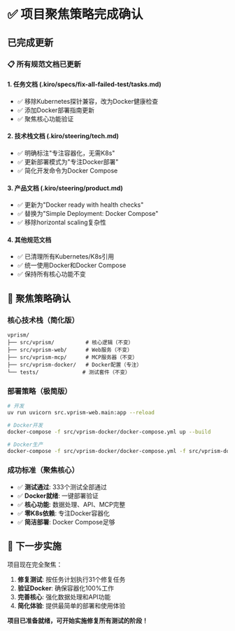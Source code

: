 # ✅ 项目聚焦策略完成确认

## 已完成更新

### 📋 所有规范文档已更新

#### 1. 任务文档 (.kiro/specs/fix-all-failed-test/tasks.md)
- ✅ 移除Kubernetes探针兼容，改为Docker健康检查
- ✅ 添加Docker部署指南更新
- ✅ 聚焦核心功能验证

#### 2. 技术栈文档 (.kiro/steering/tech.md)
- ✅ 明确标注"专注容器化，无需K8s"
- ✅ 更新部署模式为"专注Docker部署"
- ✅ 简化开发命令为Docker Compose

#### 3. 产品文档 (.kiro/steering/product.md)
- ✅ 更新为"Docker ready with health checks"
- ✅ 替换为"Simple Deployment: Docker Compose"
- ✅ 移除horizontal scaling复杂性

#### 4. 其他规范文档
- ✅ 已清理所有Kubernetes/K8s引用
- ✅ 统一使用Docker和Docker Compose
- ✅ 保持所有核心功能不变

## 🎯 聚焦策略确认

### 核心技术栈（简化版）
```
vprism/
├── src/vprism/          # 核心逻辑（不变）
├── src/vprism-web/      # Web服务（不变）  
├── src/vprism-mcp/      # MCP服务器（不变）
├── src/vprism-docker/   # Docker配置（专注）
└── tests/              # 测试套件（不变）
```

### 部署策略（极简版）
```bash
# 开发
uv run uvicorn src.vprism-web.main:app --reload

# Docker开发
docker-compose -f src/vprism-docker/docker-compose.yml up --build

# Docker生产
docker-compose -f src/vprism-docker/docker-compose.yml -f src/vprism-docker/docker-compose.prod.yml up -d
```

### 成功标准（聚焦核心）
- ✅ **测试通过**: 333个测试全部通过
- ✅ **Docker就绪**: 一键部署验证
- ✅ **核心功能**: 数据处理、API、MCP完整
- ✅ **零K8s依赖**: 专注Docker容器化
- ✅ **简洁部署**: Docker Compose足够

## 🚀 下一步实施

项目现在完全聚焦：
1. **修复测试**: 按任务计划执行31个修复任务
2. **验证Docker**: 确保容器化100%工作
3. **完善核心**: 强化数据处理和API功能
4. **简化体验**: 提供最简单的部署和使用体验

**项目已准备就绪，可开始实施修复所有测试的阶段！**
